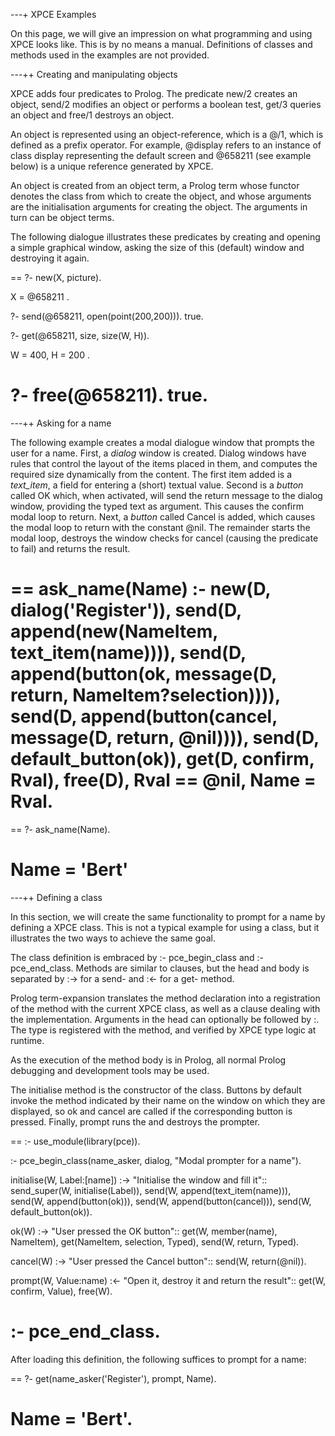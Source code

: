---+ XPCE Examples

On this page, we will give an impression on what programming and using
XPCE looks like. This is by no means a manual. Definitions of classes
and methods used in the examples are not provided.

---++ Creating and manipulating objects

XPCE adds four predicates to Prolog. The predicate new/2 creates an
object, send/2 modifies an object or performs a boolean test,
get/3 queries an object and free/1 destroys an object.

An object is represented using an object-reference, which is a @/1,
which is defined as a prefix operator. For example, @display refers to
an instance of class display representing the default screen and @658211
(see example below) is a unique reference generated by XPCE.

An object is created from an object term, a Prolog term whose functor denotes the class from which to create the object, and whose arguments are the initialisation arguments for creating the object. The arguments in turn can be object terms.

The following dialogue illustrates these predicates by creating and opening a simple graphical window, asking the size of this (default) window and destroying it again.

==
?- new(X, picture).

X = @658211 .

?- send(@658211, open(point(200,200))).
true.

?- get(@658211, size, size(W, H)).   

W = 400,
H = 200 .

?- free(@658211).
true.
==

---++ Asking for a name

The following example creates a modal dialogue window that prompts the
user for a name. First, a *dialog* window is created. Dialog windows
have rules that control the layout of the items placed in them, and
computes the required size dynamically from the content. The first item
added is a *text_item*, a field for entering a (short) textual value.
Second is a *button* called OK which, when activated, will send the
return message to the dialog window, providing the typed text as
argument. This causes the confirm modal loop to return. Next, a *button*
called Cancel is added, which causes the modal loop to return with the
constant @nil. The remainder starts the modal loop, destroys the window
checks for cancel (causing the predicate to fail) and returns the
result.

==
ask_name(Name) :-
	new(D, dialog('Register')),
	send(D, append(new(NameItem, text_item(name)))),
	send(D, append(button(ok, message(D, return,
					  NameItem?selection)))),
	send(D, append(button(cancel, message(D, return, @nil)))),
	send(D, default_button(ok)),
	get(D, confirm, Rval),
	free(D),
	Rval \== @nil,
	Name = Rval.
==

==
?- ask_name(Name).

Name = 'Bert'
==

---++ Defining a class

In this section, we will create the same functionality to prompt for a
name by defining a XPCE class. This is not a typical example for using a
class, but it illustrates the two ways to achieve the same goal.

The class definition is embraced by :- pce_begin_class and :-
pce_end_class. Methods are similar to clauses, but the head and body is
separated by :-> for a send- and :<- for a get- method.

Prolog term-expansion translates the method declaration into a
registration of the method with the current XPCE class, as well as a
clause dealing with the implementation. Arguments in the head can
optionally be followed by :<type>. The type is registered with the
method, and verified by XPCE type logic at runtime.

As the execution of the method body is in Prolog, all normal Prolog
debugging and development tools may be used.

The initialise method is the constructor of the class. Buttons by
default invoke the method indicated by their name on the window on which
they are displayed, so ok and cancel are called if the corresponding
button is pressed. Finally, prompt runs the and destroys the prompter.

==
:- use_module(library(pce)).

:- pce_begin_class(name_asker, dialog,
		   "Modal prompter for a name").

initialise(W, Label:[name]) :->
	"Initialise the window and fill it"::
	send_super(W, initialise(Label)),
	send(W, append(text_item(name))),
	send(W, append(button(ok))),
	send(W, append(button(cancel))),
	send(W, default_button(ok)).
	
ok(W) :->
	"User pressed the OK button"::
	get(W, member(name), NameItem),
	get(NameItem, selection, Typed),
	send(W, return, Typed).

cancel(W) :->
	"User pressed the Cancel button"::
	send(W, return(@nil)).

prompt(W, Value:name) :<-
	"Open it, destroy it and return the result"::
	get(W, confirm, Value),
	free(W).

:- pce_end_class.
==

After loading this definition, the following suffices to prompt for a name:

==
?- get(name_asker('Register'), prompt, Name).

Name = 'Bert'.
==
